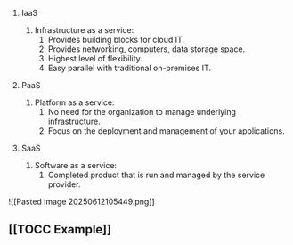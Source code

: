 1. IaaS
	1. Infrastructure as a service:
		1. Provides building blocks for cloud IT.
		2. Provides networking, computers, data storage space.
		3. Highest level of flexibility.
		4. Easy parallel with traditional on-premises IT.
		
2. PaaS
	1. Platform as a service:
		1. No need for the organization to manage underlying infrastructure.
		2. Focus on the deployment and management of your applications.

3. SaaS
	1. Software as a service:
		1. Completed product that is run and managed by the service provider.


![[Pasted image 20250612105449.png]]

## [[TOCC Example]]